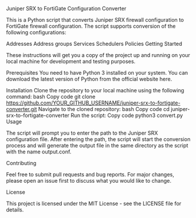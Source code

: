 Juniper SRX to FortiGate Configuration Converter

This is a Python script that converts Juniper SRX firewall configuration to FortiGate firewall configuration. The script supports conversion of the following configurations:

Addresses
Address groups
Services
Schedulers
Policies
Getting Started

These instructions will get you a copy of the project up and running on your local machine for development and testing purposes.

Prerequisites
You need to have Python 3 installed on your system. You can download the latest version of Python from the official website here.

Installation
Clone the repository to your local machine using the following command:
bash
Copy code
git clone https://github.com/YOUR_GITHUB_USERNAME/juniper-srx-to-fortigate-converter.git
Navigate to the cloned repository:
bash
Copy code
cd juniper-srx-to-fortigate-converter
Run the script:
Copy code
python3 convert.py
Usage

The script will prompt you to enter the path to the Juniper SRX configuration file. After entering the path, the script will start the conversion process and will generate the output file in the same directory as the script with the name output.conf.

Contributing

Feel free to submit pull requests and bug reports. For major changes, please open an issue first to discuss what you would like to change.

License

This project is licensed under the MIT License - see the LICENSE file for details.